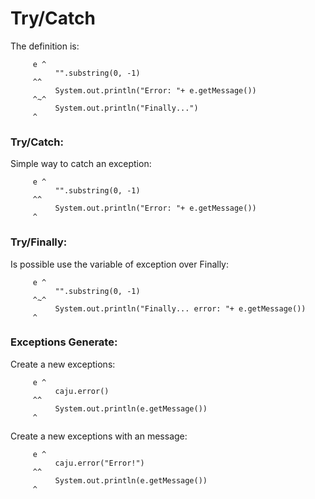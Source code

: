 # Try/Catch #

The definition is:
```
     e ^
          "".substring(0, -1)
     ^^
          System.out.println("Error: "+ e.getMessage())
     ^~^
          System.out.println("Finally...")
     ^
```


### Try/Catch: ###

Simple way to catch an exception:
```
     e ^
          "".substring(0, -1)
     ^^
          System.out.println("Error: "+ e.getMessage())
     ^
```

### Try/Finally: ###

Is possible use the variable of exception over Finally:
```
     e ^
          "".substring(0, -1)
     ^~^
          System.out.println("Finally... error: "+ e.getMessage())
     ^
```

### Exceptions Generate: ###

Create a new exceptions:
```
     e ^
          caju.error()
     ^^
          System.out.println(e.getMessage())
     ^
```

Create a new exceptions with an message:
```
     e ^
          caju.error("Error!")
     ^^
          System.out.println(e.getMessage())
     ^
```
